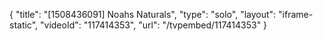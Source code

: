 {
    "title": "[1508436091] Noahs Naturals",
    "type": "solo",
    "layout": "iframe-static",
    "videoId": "117414353",
    "url": "\/tvpembed\/117414353"
}